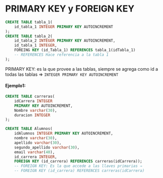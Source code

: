 
# PRIMARY KEY y FOREIGN KEY

```SQL
CREATE TABLE tabla_1(
    id_tabla_1 INTEGER PRIMARY KEY AUTOINCREMENT
); 
CREATE TABLE tabla_2(
    id_tabla_2 INTEGER PRIMARY KEY AUTOINCREMENT,
    id_tabla_1 INTEGER,
    FOREING KEY (id_Tabla_1) REFERENCES tabla_1(idTabla_1)
    -- REFERENCES Hace referencia a la tabla 1
);
```

PRIMARY KEY: es la que provee a las tablas, siempre se agrega como id a todas las tablas ⇒  `INTEGER PRIMARY KEY AUTOINCREMENT`

#### Ejemplo1:

```SQL
CREATE TABLE carreras(
    idCarrera INTEGER 
    PRIMARY KEY AUTOINCREMENT,
    Nombre varchar(30), 
    duracion INTEGER
);

CREATE TABLE Alumnos(
    idAlumnos INTEGER PRIMARY KEY AUTOINCREMENT,
    nombre varchar(30),
    apellido varchar(30),
    segundo_apellido varchar(30),
    email varchar(40),
    id_carrera INTEGER,
    FOREIGN KEY (id_carrera) REFERENCES carreras(idCarrera));
    -- FOREIGN KEY: Es la que accede a las llaves primarias ⇒ 
    -- FOREIGN KEY (id_carrera) REFERENCES carreras(idCarrera)



```